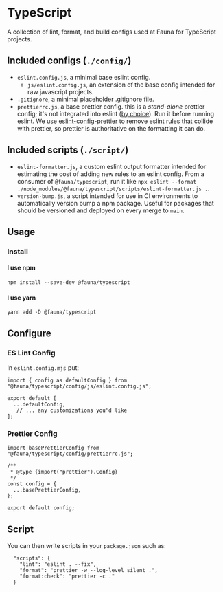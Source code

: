 # TypeScript
A collection of lint, format, and build configs used at Fauna for TypeScript projects.

## Included configs (`./config/`)
- `eslint.config.js`, a minimal base eslint config.
  - `js/eslint.config.js`, an extension of the base config intended for raw javascript projects.
- `.gitignore`, a minimal placeholder .gitignore file.
- `prettierrc.js`, a base prettier config. this is a _stand-alone_ prettier config; it's not integrated into eslint ([by choice](https://prettier.io/docs/en/integrating-with-linters.html)). Run it before running eslint. We use [eslint-config-prettier](https://github.com/prettier/eslint-config-prettier) to remove eslint rules that collide with prettier, so prettier is authoritative on the formatting it can do.

## Included scripts (`./script/`)
- `eslint-formatter.js`, a custom eslint output formatter intended for estimating the cost of adding new rules to an eslint config. From a consumer of `@fauna/typescript`, run it like `npx eslint --format ./node_modules/@fauna/typescript/scripts/eslint-formatter.js .`.
- `version-bump.js`, a script intended for use in CI environments to automatically version bump a npm package. Useful for packages that should be versioned and deployed on every merge to `main`.

## Usage

### Install
#### I use npm
```
npm install --save-dev @fauna/typescript
```

#### I use yarn
```
yarn add -D @fauna/typescript
```

## Configure
### ES Lint Config
In `eslint.config.mjs` put:

```(javascript)
import { config as defaultConfig } from "@fauna/typescript/config/js/eslint.config.js";

export default [
  ...defaultConfig,
   // ... any customizations you'd like
];
```
### Prettier Config

```(javascript)
import basePrettierConfig from "@fauna/typescript/config/prettierrc.js";

/**
 * @type {import("prettier").Config}
 */
const config = {
  ...basePrettierConfig,
};

export default config;
```

## Script
You can then write scripts in your `package.json` such as:

```(json)
  "scripts": {
    "lint": "eslint . --fix",
    "format": "prettier -w --log-level silent .",
    "format:check": "prettier -c ."
  }
```
